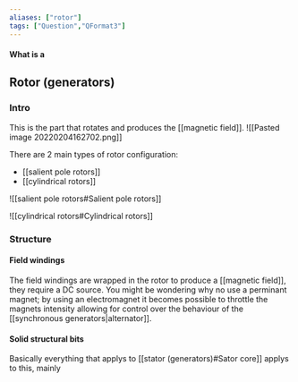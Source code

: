 ```yaml
---
aliases: ["rotor"]
tags: ["Question","QFormat3"]
---
```


#### What is a
## Rotor (generators)
### Intro
This is the part that rotates and produces the [[magnetic field]].
![[Pasted image 20220204162702.png]]

There are 2 main types of rotor configuration:
- [[salient pole rotors]]
- [[cylindrical rotors]]

![[salient pole rotors#Salient pole rotors]]

![[cylindrical rotors#Cylindrical rotors]]

### Structure
#### Field windings
The field windings are wrapped in the rotor to produce a [[magnetic field]], they require a DC source. You might be wondering why no use a perminant magnet; by using an electromagnet it becomes possible to throttle the magnets intensity allowing for control over the behaviour of the [[synchronous generators|alternator]].

#### Solid structural bits
Basically everything that applys to [[stator (generators)#Sator core]] applys to this, mainly